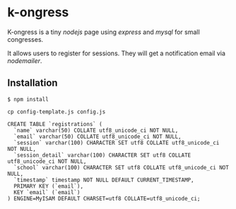 # k-ongress

K-ongress is a tiny *nodejs* page using *express* and *mysql* for small congresses.

It allows users to register for sessions. They will get a notification email via *nodemailer*.




## Installation

	$ npm install

	cp config-template.js config.js

    CREATE TABLE `registrations` (
      `name` varchar(50) COLLATE utf8_unicode_ci NOT NULL,
      `email` varchar(50) COLLATE utf8_unicode_ci NOT NULL,
      `session` varchar(100) CHARACTER SET utf8 COLLATE utf8_unicode_ci NOT NULL,
      `session_detail` varchar(100) CHARACTER SET utf8 COLLATE utf8_unicode_ci NOT NULL,
      `school` varchar(100) CHARACTER SET utf8 COLLATE utf8_unicode_ci NOT NULL,
      `timestamp` timestamp NOT NULL DEFAULT CURRENT_TIMESTAMP,
      PRIMARY KEY (`email`),
      KEY `email` (`email`)
    ) ENGINE=MyISAM DEFAULT CHARSET=utf8 COLLATE=utf8_unicode_ci;
